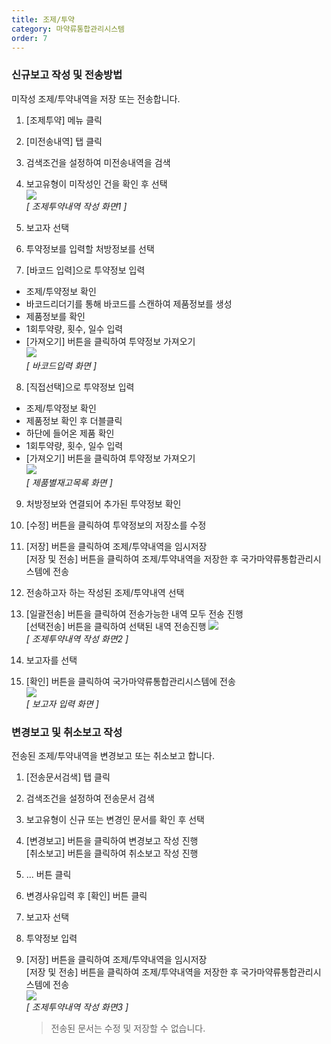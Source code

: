 ```yaml
---
title: 조제/투약
category: 마약류통합관리시스템
order: 7
---
```

### 신규보고 작성 및 전송방법

미작성 조제/투약내역을 저장 또는 전송합니다.  
1. [조제투약] 메뉴 클릭
2. [미전송내역] 탭 클릭
3. 검색조건을 설정하여 미전송내역을 검색
4. 보고유형이 미작성인 건을 확인 후 선택  
[![]({{site.url}}/images/docs/doc_1/post_7-1.png)]({{site.url}}/images/docs/doc_1/post_7-1.png)  
*[ 조제투약내역 작성 화면1 ]*  

5. 보고자 선택
6. 투약정보를 입력할 처방정보를 선택
7. [바코드 입력]으로 투약정보 입력
- 조제/투약정보 확인
- 바코드리더기를 통해 바코드를 스캔하여 제품정보를 생성
- 제품정보를 확인
- 1회투약량, 횟수, 일수 입력
- [가져오기] 버튼을 클릭하여 투약정보 가져오기  
[![]({{site.url}}/images/docs/doc_1/post_7-2.png)]({{site.url}}/images/docs/doc_1/post_7-2.png)  
*[ 바코드입력 화면 ]*  

8. [직접선택]으로 투약정보 입력
- 조제/투약정보 확인
- 제품정보 확인 후 더블클릭
- 하단에 들어온 제품 확인 
- 1회투약량, 횟수, 일수 입력
- [가져오기] 버튼을 클릭하여 투약정보 가져오기  
[![]({{site.url}}/images/docs/doc_1/post_7-3.png)]({{site.url}}/images/docs/doc_1/post_7-3.png)  
*[ 제품별재고목록 화면 ]*  

9. 처방정보와 연결되어 추가된 투약정보 확인
10. [수정] 버튼을 클릭하여 투약정보의 저장소를 수정
11. [저장] 버튼을 클릭하여 조제/투약내역을 임시저장  
    [저장 및 전송] 버튼을 클릭하여 조제/투약내역을 저장한 후 국가마약류통합관리시스템에 전송  
12. 전송하고자 하는 작성된 조제/투약내역 선택
13. [일괄전송] 버튼을 클릭하여 전송가능한 내역 모두 전송 진행  
    [선택전송] 버튼을 클릭하여 선택된 내역 전송진행 
    [![]({{site.url}}/images/docs/doc_1/post_7-4.png)]({{site.url}}/images/docs/doc_1/post_7-4.png)  
    *[ 조제투약내역 작성 화면2 ]*  

14. 보고자를 선택
15. [확인] 버튼을 클릭하여 국가마약류통합관리시스템에 전송  
    [![]({{site.url}}/images/docs/doc_1/post_7-5.png)]({{site.url}}/images/docs/doc_1/post_7-5.png)  
    *[ 보고자 입력 화면 ]*  

### 변경보고 및 취소보고 작성

전송된 조제/투약내역을 변경보고 또는 취소보고 합니다.  
1. [전송문서검색] 탭 클릭
2. 검색조건을 설정하여 전송문서 검색
3. 보고유형이 신규 또는 변경인 문서를 확인 후 선택
4. [변경보고] 버튼을 클릭하여 변경보고 작성 진행  
   [취소보고] 버튼을 클릭하여 취소보고 작성 진행
5. ... 버튼 클릭 
6. 변경사유입력 후 [확인] 버튼 클릭
7. 보고자 선택 
8.  투약정보 입력
9. [저장] 버튼을 클릭하여 조제/투약내역을 임시저장  
   [저장 및 전송] 버튼을 클릭하여 조제/투약내역을 저장한 후 국가마약류통합관리시스템에 전송  
   [![]({{site.url}}/images/docs/doc_1/post_7-6.png)]({{site.url}}/images/docs/doc_1/post_7-6.png)  
   *[ 조제투약내역 작성 화면3 ]*  
    
    > 전송된 문서는 수정 및 저장할 수 없습니다.


